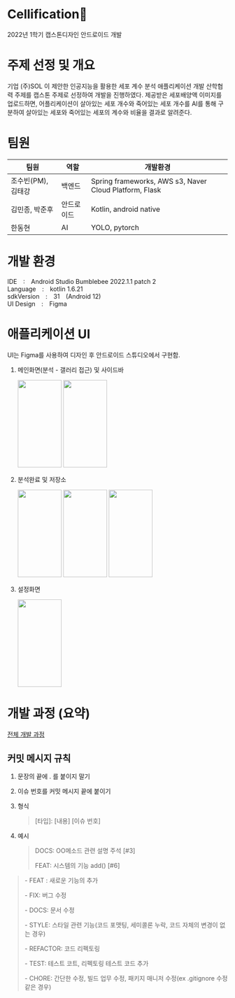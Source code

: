 # Cellification🔬
2022년 1학기 캡스톤디자인 안드로이드 개발

# 주제 선정 및 개요
기업 (주)SOL 이 제안한 인공지능을 활용한 세포 계수 분석  애플리케이션 개발 산학협력 주제를 캡스톤 주제로 선정하여 개발을 진행하였다. 제공받은 세포배양액 이미지를 업로드하면, 어플리케이션이  살아있는 세포 개수와 죽어있는 세포 개수를 AI를 통해 구분하여 살아있는 세포와 죽어있는 세포의 계수와 비율을 결과로 알려준다.

# 팀원
| 팀원 | 역할 | 개발환경
|-----|-----|--------
|조수빈(PM), 김태강| 백엔드 | Spring frameworks, AWS s3, Naver Cloud Platform, Flask
|김민종, 박준후| 안드로이드 |  Kotlin, android native
|한동현| AI | YOLO, pytorch

# 개발 환경
IDE : Android Studio Bumblebee 2022.1.1 patch 2     
Language : kotlin 1.6.21        
sdkVersion : 31 (Android 12)        
UI Design : Figma

# 애플리케이션 UI
UI는 Figma를 사용하여 디자인 후 안드로이드 스튜디오에서 구현함.
1. 메인화면(분석 - 갤러리 접근) 및 사이드바

    <img src="https://user-images.githubusercontent.com/79445881/174091251-551d72cb-e164-4f53-9a9f-79bf84a905ad.jpg" width="100" height="200"/>
        <img src="https://user-images.githubusercontent.com/79445881/174092063-53818aba-330b-471c-b80a-f87f0d1ca938.jpg" width="100" height="200"/>
2. 분석완료 및 저장소

    <img src="https://user-images.githubusercontent.com/79445881/174092182-699f94ab-fb70-4138-9a1e-8e636ef72ff5.jpg" width="100" height="200"/>
        <img src="https://user-images.githubusercontent.com/79445881/174092266-3b309b63-b345-486c-8913-b84d7e49d4db.jpg" width="100" height="200"/>
            <img src="https://user-images.githubusercontent.com/79445881/174092335-995a419c-0af8-49eb-967f-c11059e38484.jpg" width="100" height="200"/>
3. 설정화면

    <img src="https://user-images.githubusercontent.com/79445881/174092453-ab1e306e-bafb-40f0-8508-9ffa08dacb08.jpg" width="100" height="200"/>


# 개발 과정 (요약)
[전체 개발 과정](https://github.com/Kim-Min-Jong/Capstone_mobile/blob/main/android/Cellification/app/src/main/java/readme/develop.md)

## 커밋 메시지 규칙
1. 문장의 끝에 . 를 붙이지 말기

2. 이슈 번호를 커밋 메시지 끝에 붙이기
3. 형식

   > [타입]: [내용] [이슈 번호]

4. 예시

   > DOCS: OO메소드 관련 설명 주석 [#3]
   >
   > FEAT: 시스템의 기능 add() [#6]

> \- FEAT : 새로운 기능의 추가
>
> \- FIX: 버그 수정
>
> \- DOCS: 문서 수정
>
> \- STYLE: 스타일 관련 기능(코드 포맷팅, 세미콜론 누락, 코드 자체의 변경이 없는 경우)
>
> \- REFACTOR: 코드 리펙토링
>
> \- TEST: 테스트 코트, 리펙토링 테스트 코드 추가
>
> \- CHORE: 간단한 수정, 빌드 업무 수정, 패키지 매니저 수정(ex .gitignore 수정 같은 경우)
